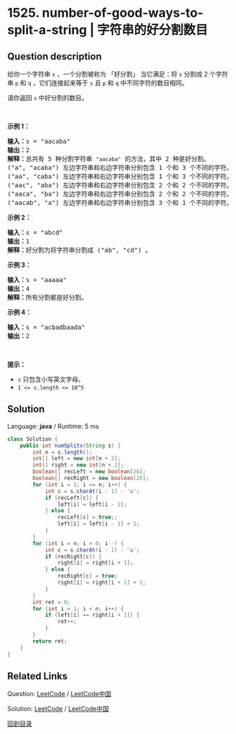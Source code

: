 ﻿# 1525. number-of-good-ways-to-split-a-string | 字符串的好分割数目

## Question description

<!--If you want to use the English description, use <p>You are given a string <code>s</code>, a&nbsp;split is called <em>good</em>&nbsp;if you can split&nbsp;<code>s</code> into 2&nbsp;non-empty strings <code>p</code> and <code>q</code> where its concatenation is equal to <code>s</code> and the number of distinct letters in <code>p</code> and <code>q</code> are the same.</p>

<p>Return the number of <em>good</em> splits you can make in <code>s</code>.</p>

<p>&nbsp;</p>
<p><strong>Example 1:</strong></p>

<pre>
<strong>Input:</strong> s = &quot;aacaba&quot;
<strong>Output:</strong> 2
<strong>Explanation:</strong> There are 5 ways to split <code>&quot;aacaba&quot;</code> and 2 of them are good. 
(&quot;a&quot;, &quot;acaba&quot;) Left string and right string contains 1 and 3 different letters respectively.
(&quot;aa&quot;, &quot;caba&quot;) Left string and right string contains 1 and 3 different letters respectively.
(&quot;aac&quot;, &quot;aba&quot;) Left string and right string contains 2 and 2 different letters respectively (good split).
(&quot;aaca&quot;, &quot;ba&quot;) Left string and right string contains 2 and 2 different letters respectively (good split).
(&quot;aacab&quot;, &quot;a&quot;) Left string and right string contains 3 and 1 different letters respectively.
</pre>

<p><strong>Example 2:</strong></p>

<pre>
<strong>Input:</strong> s = &quot;abcd&quot;
<strong>Output:</strong> 1
<strong>Explanation: </strong>Split the string as follows (&quot;ab&quot;, &quot;cd&quot;).
</pre>

<p><strong>Example 3:</strong></p>

<pre>
<strong>Input:</strong> s = &quot;aaaaa&quot;
<strong>Output:</strong> 4
<strong>Explanation: </strong>All possible splits are good.</pre>

<p><strong>Example 4:</strong></p>

<pre>
<strong>Input:</strong> s = &quot;acbadbaada&quot;
<strong>Output:</strong> 2
</pre>

<p>&nbsp;</p>
<p><strong>Constraints:</strong></p>

<ul>
	<li><code>s</code> contains only lowercase English letters.</li>
	<li><code>1 &lt;= s.length &lt;= 10^5</code></li>
</ul> instead-->
<p>给你一个字符串&nbsp;<code>s</code>&nbsp;，一个分割被称为 「好分割」&nbsp;当它满足：将&nbsp;<code>s</code>&nbsp;分割成 2 个字符串&nbsp;<code>p</code> 和&nbsp;<code>q</code>&nbsp;，它们连接起来等于&nbsp;<code>s</code>&nbsp;且 <code>p</code>&nbsp;和 <code>q</code>&nbsp;中不同字符的数目相同。</p>

<p>请你返回 <code>s</code>&nbsp;中好分割的数目。</p>

<p>&nbsp;</p>

<p><strong>示例 1：</strong></p>

<pre><strong>输入：</strong>s = &quot;aacaba&quot;
<strong>输出：</strong>2
<strong>解释：</strong>总共有 5 种分割字符串 <code>&quot;aacaba&quot;</code> 的方法，其中 2 种是好分割。
(&quot;a&quot;, &quot;acaba&quot;) 左边字符串和右边字符串分别包含 1 个和 3 个不同的字符。
(&quot;aa&quot;, &quot;caba&quot;) 左边字符串和右边字符串分别包含 1 个和 3 个不同的字符。
(&quot;aac&quot;, &quot;aba&quot;) 左边字符串和右边字符串分别包含 2 个和 2 个不同的字符。这是一个好分割。
(&quot;aaca&quot;, &quot;ba&quot;) 左边字符串和右边字符串分别包含 2 个和 2 个不同的字符。这是一个好分割。
(&quot;aacab&quot;, &quot;a&quot;) 左边字符串和右边字符串分别包含 3 个和 1 个不同的字符。
</pre>

<p><strong>示例 2：</strong></p>

<pre><strong>输入：</strong>s = &quot;abcd&quot;
<strong>输出：</strong>1
<strong>解释：</strong>好分割为将字符串分割成 (&quot;ab&quot;, &quot;cd&quot;) 。
</pre>

<p><strong>示例 3：</strong></p>

<pre><strong>输入：</strong>s = &quot;aaaaa&quot;
<strong>输出：</strong>4
<strong>解释：</strong>所有分割都是好分割。</pre>

<p><strong>示例 4：</strong></p>

<pre><strong>输入：</strong>s = &quot;acbadbaada&quot;
<strong>输出：</strong>2
</pre>

<p>&nbsp;</p>

<p><strong>提示：</strong></p>

<ul>
	<li><code>s</code>&nbsp;只包含小写英文字母。</li>
	<li><code>1 &lt;= s.length &lt;= 10^5</code></li>
</ul>




## Solution

Language: **java**  /  Runtime: 5 ms

```java
class Solution {
    public int numSplits(String s) {
        int n = s.length();
        int[] left = new int[n + 2];
        int[] right = new int[n + 2];
        boolean[] recLeft = new boolean[26];
        boolean[] recRight = new boolean[26];
        for (int i = 1; i <= n; i++) {
            int c = s.charAt(i - 1) - 'a';
            if (recLeft[c]) {
                left[i] = left[i - 1];
            } else {
                recLeft[c] = true;;
                left[i] = left[i - 1] + 1;
            }
        }
        for (int i = n; i > 0; i--) {
            int c = s.charAt(i - 1) - 'a';
            if (recRight[c]) {
                right[i] = right[i + 1];
            } else {
                recRight[c] = true;
                right[i] = right[i + 1] + 1;
            }
        }
        int ret = 0;
        for (int i = 1; i < n; i++) {
            if (left[i] == right[i + 1]) {
                ret++;
            }
        }
        return ret;
    }
}


```



## Related Links

Question: [LeetCode](https://leetcode.com/problems/number-of-good-ways-to-split-a-string/description/)  /  [LeetCode中国](https://leetcode-cn.com/problems/number-of-good-ways-to-split-a-string/description/)

Solution: [LeetCode](https://leetcode.com/articles/number-of-good-ways-to-split-a-string/)  /  [LeetCode中国](https://leetcode-cn.com/articles/number-of-good-ways-to-split-a-string/)

[回到目录](../README.md)